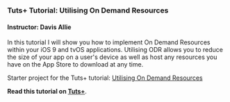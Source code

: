 ### Tuts+ Tutorial: Utilising On Demand Resources

#### Instructor: Davis Allie

In this tutorial I will show you how to implement On Demand Resources within your iOS 9 and tvOS applications. Utilising ODR allows you to reduce the size of your app on a user's device as well as host any resources you have on the App Store to download at any time.

Starter project for the Tuts+ tutorial: [Utilising On Demand Resources](http://code.tutsplus.com/tutorials/utilising-on-demand-resources--cms-24929)

**Read this tutorial on [Tuts+](https://code.tutsplus.com)**.
